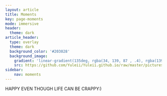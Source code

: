 ```yaml
---
layout: article
title: Moments
key: page-moments
mode: immersive
header:
  theme: dark
article_header:
  type: overlay
  theme: dark
  background_color: '#203028'
  background_image:
    gradient: 'linear-gradient(135deg, rgba(34, 139, 87 , .4), rgba(139, 34, 139, .4))'
    src: https://github.com/Yuleii/Yuleii.github.io/raw/master/pictures/moments_cover.JPG
sidebar:
    nav: moments
---
```


HAPPY EVEN THOUGH LIFE CAN BE CRAPPY:)

<!--more-->